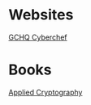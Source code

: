 <!-- TITLE: Encryption -->
<!-- SUBTITLE: A quick summary of Encryption -->

# Websites
[GCHQ Cyberchef](https://gchq.github.io/CyberChef/)

# Books
[Applied Cryptography](putthebookin)
